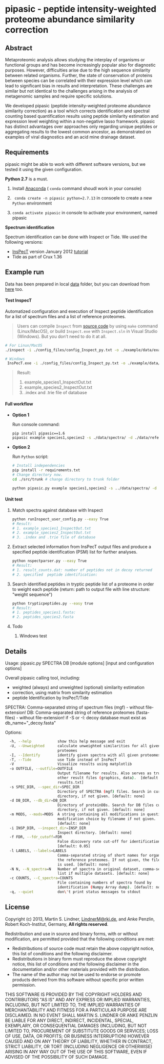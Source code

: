 # pipasic - peptide intensity-weighted proteome abundance similarity correction

## Abstract

Metaproteomic analysis allows studying the interplay of organisms or functional  groups and has become increasingly popular also for diagnostic purposes.  However, difficulties arise due to the high sequence similarity between related organisms. Further, the state of conservation of proteins between species can 
be correlated with their expression level which can lead to significant bias in  results and interpretation. These challenges are similar but not identical to  the challenges arising in the analysis of metagenomic samples and require  specific solutions. 

We developed pipasic (peptide intensity-weighted proteome abundance similarity  correction) as a tool which corrects identification and spectral counting based  quantification results using peptide similarity estimation and expression level  weighting within a non-negative lasso framework. pipasic has distinct advantages  over approaches only regarding unique peptides or aggregating results to the  lowest common ancestor, as demonstrated on examples of viral diagnostics and an  acid mine drainage dataset.

## Requirements

pipasic might be able to work with different software versions, but we tested  it using the given configuration.

**Python 2.7** is a must.  

1. Install [Anaconda](https://docs.anaconda.com/anaconda/install/) ( `conda` command shoudl work in your console)

2. ` conda create -n pipasic python=2.7.13` in consoele to create a new `Python` environment

3. `conda activate pipasic`  in console to activate your environment, named pipasic

   


**Spectrum identification**

Spectrum identification can be done with Inspect or Tide. We used the following
versions:

- [InsPecT](./pipasic_src/inspect) version January 2012 [tutorial](http://proteomics.ucsd.edu/Software/Inspect/InspectDocs/InspectTutorial.pdf)
- Tide as part of Crux 1.36



## Example run

Data has been prepared in local [data](./data) folder, but you can download from [here](https://sourceforge.net/projects/pipasic/files/example.tar.gz/download) too.

#### Test InspecT

Automatized configuration and execution of Inspect peptide identification for  a list of spectrum files and a list of reference proteomes.

> Users can compile `Inspect` from [source code](http://proteomics.ucsd.edu/Software/Inspect/Inspect.20120109.zip) by using `make` command (Linux/MacOS), or build `Inspect.exe` with `Inspect.sln` in Visual Studio (Windows).  But you don’t need to do it at all.

```bash
# For Linux/MacOS
./inspect -i ./config_files/config_Inspect_py.txt -o ./example/data/example_species2_InspectOut.txt -r ./inspect/
```

```bash
# Windows
 InsPecT.exe -i ./config_files/config_Inspect_py.txt -o ./example/data/example_species2_InspectOut.txt -r ./inspect/
```

> Result:
>
> 1. example_species1_InspectOut.txt
> 2. example_species2_InspectOut.txt
> 3. .index and .trie file of database

#### Full workflow

- **Option 1**

  Run console command:

  ```bash
  pip install pipasic==1.6
  pipasic example species1,species2 -s ./data/spectra/ -d ./data/reference/ -I  -o ./result/output -V
  ```

- **Option 2**

  Run `Python` script:

  ```bash
  # Install independencies
  pip install -r requirements.txt
  # Change directory now.
  cd ./src/trunk # change directory to trunk folder
  ```

  ```bash
  python pipasic.py example species1,species2 -s ../data/spectra/ -d ../data/reference/ -I -i ./inspect/ -o ../result/output -V
  ```

  

#### Unit test

1. Match spectra against database with Inspect

   ```bash
   python runInspect_user_config.py --easy True
   # Result: 
   # 1. example_species1_InspectOut.txt
   # 2. example_species2_InspectOut.txt
   # 3. .index and .trie file of database
   ```

2. Extract selected information from InsPecT output files and produce a specified  peptide identification (PSM) list for further analyses.

   ```bash
   python nspectparser.py --easy True 
   # Result:
   # 1. result_counts.dat: number of peptides not in decoy returned
   # 2. specified  peptide identification: 
   ```

   

3. Search identified peptides in tryptic peptide list of a proteome in order  to weight each peptide  (return: path to output file with line structure: "weight sequence")

   ```bash
   python trypticpeptides.py --easy true
   # Result:
   # 1. peptides_species1.fasta:
   # 2. peptides_species2.fasta
   ```

4. Todo

   1. Windows test

## Details

Usage: pipasic.py SPECTRA DB [module options] [input and configuration options]

Overall pipasic calling tool, including:

- weighted (always) and unweighted (optional) similarity estimation
- correction, using matrix from similarity estimation
- peptide Identification by InsPecT/Tide

SPECTRA: Comma-separated string of spectrum files (mgf) - without file-extension!
DB:      Comma-separated string of reference proteomes (fasta-files) - without file-extension!
         if -S or -I: decoy database must exist as db_name+"_decoy.fasta"

Options:

```bash
  -h, --help            show this help message and exit
  -U, --Unweighted      calculate unweighted similarities for all given
                        proteomes
  -I, --Identify        identify given spectra with all given proteomes
  -T, --Tide            use Tide instead of InsPecT
  -V                    Visualize results using matplotlib
  -o OUTFILE, --outfile=OUTFILE
                        Output filename for results. Also serves as trunk for
                        other result files (graphics, data).  [default:
                        results.txt]
  -s SPEC_DIR, --spec_dir=SPEC_DIR
                        Directory of SPECTRA (mgf) files. Search in current
                        directory, if not given. [default: none]
  -d DB_DIR, --db_dir=DB_DIR
                        Directory of proteinDBs. Search for DB files current
                        directory, if not given. [default: none]
  -m MODS, --mods=MODS  A string containing all modifications in question,
                        modification choice by filename if not given.
                        [default: none]
  -i INSP_DIR, --inspect_dir=INSP_DIR
                        Inspect directory. [default: none]
  -f FDR, --fdr_cutoff=FDR
                        False discovery rate cut-off for identification lists.
                        [default: 0.05]
  -l LABELS, --labels=LABELS
                        Comma-separated string of short names for organisms in
                        the reference proteomes. If not given, the file name
                        is used. [default: none]
  -N N, --N_spectra=N   Number of spectra in original dataset, comma-separated
                        list if multiple datasets. [default: none]
  -c COUNTS, --C_spectra=COUNTS
                        File containing numbers of spectra found by
                        identification (Numpy Array dump). [default: none]
  -q, --quiet           don\'t print status messages to stdout
```



## License

Copyright (c) 2013, Martin S. Lindner, LindnerM@rki.de, and Anke Penzlin, Robert Koch-Institut, Germany,
**All rights reserved**.

Redistribution and use in source and binary forms, with or without
modification, are permitted provided that the following conditions are met: 

- Redistributions of source code must retain the above copyright
        notice, this list of conditions and the following disclaimer.
-  Redistributions in binary form must reproduce the above copyright notice, this list of conditions and the following disclaimer in the documentation and/or other materials provided with the distribution.
-  The name of the author may not be used to endorse or promote products  derived from this software without specific prior written permission.

THIS SOFTWARE IS PROVIDED BY THE COPYRIGHT HOLDERS AND CONTRIBUTORS "AS IS" AND ANY EXPRESS OR IMPLIED WARRANTIES, INCLUDING, BUT NOT LIMITED TO, THE IMPLIED WARRANTIES OF MERCHANTABILITY AND FITNESS FOR A PARTICULAR PURPOSE ARE DISCLAIMED. IN NO EVENT SHALL MARTIN S. LINDNER OR ANKE PENZLIN BE LIABLE FOR ANY DIRECT, INDIRECT, INCIDENTAL, SPECIAL, EXEMPLARY, OR CONSEQUENTIAL DAMAGES (INCLUDING, BUT NOT LIMITED TO, PROCUREMENT OF SUBSTITUTE GOODS OR SERVICES; LOSS OF USE, DATA, OR PROFITS; OR BUSINESS INTERRUPTION) HOWEVER CAUSED AND ON ANY THEORY OF LIABILITY, WHETHER IN CONTRACT, STRICT LIABILITY, OR TORT (INCLUDING NEGLIGENCE OR OTHERWISE) ARISING IN ANY WAY OUT OF THE USE OF THIS SOFTWARE, EVEN IF ADVISED OF THE POSSIBILITY OF SUCH DAMAGE.